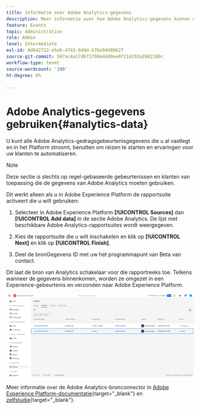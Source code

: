 ```yaml
---
title: Informatie over Adobe Analytics-gegevens
description: Meer informatie over hoe Adobe Analytics-gegevens kunnen worden gebruikt
feature: Events
topic: Administration
role: Admin
level: Intermediate
exl-id: 9d842722-e5eb-4743-849d-b7ba9448062f
source-git-commit: 587ac4a17db71790ed4d9ee07214293a2882180c
workflow-type: tm+mt
source-wordcount: '190'
ht-degree: 0%

---
```


# Adobe Analytics-gegevens gebruiken{#analytics-data}

U kunt alle Adobe Analytics-gedragsgebeurtenisgegevens die u al vastlegt en in het Platform stroomt, benutten om reizen te starten en ervaringen voor uw klanten te automatiseren.

>[!NOTE]
>
>Deze sectie is slechts op regel-gebaseerde gebeurtenissen en klanten van toepassing die de gegevens van Adobe Analytics moeten gebruiken.

Dit werkt alleen als u in Adobe Experience Platform de rapportsuite activeert die u wilt gebruiken:

1. Selecteer in Adobe Experience Platform **[!UICONTROL Sources]** dan **[!UICONTROL Add data]** in de sectie Adobe Analytics. De lijst met beschikbare Adobe Analytics-rapportsuites wordt weergegeven.

1. Kies de rapportsuite die u wilt inschakelen en klik op **[!UICONTROL Next]** en klik op **[!UICONTROL Finish]**.

1. Deel de bronGegevens ID met uw het programmapunt van Beta van contact.

Dit laat de bron van Analytics schakelaar voor die rapportreeks toe. Telkens wanneer de gegevens binnenkomen, worden ze omgezet in een Experience-gebeurtenis en verzonden naar Adobe Experience Platform.

![](assets/jo-event9.png)

Meer informatie over de Adobe Analytics-bronconnector in  [Adobe Experience Platform-documentatie](https://experienceleague.adobe.com/docs/experience-platform/sources/connectors/adobe-applications/analytics.html){target=&quot;_blank&quot;} en [zelfstudie](https://experienceleague.adobe.com/docs/experience-platform/sources/ui-tutorials/create/adobe-applications/analytics.html){target=&quot;_blank&quot;}.
